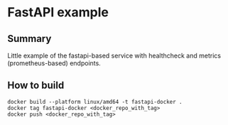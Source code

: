 # FastAPI example

## Summary
Little example of the fastapi-based service with healthcheck and metrics (prometheus-based) endpoints.

## How to build
```
docker build --platform linux/amd64 -t fastapi-docker .
docker tag fastapi-docker <docker_repo_with_tag>
docker push <docker_repo_with_tag>
```